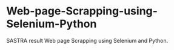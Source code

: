 # Web-page-Scrapping-using-Selenium-Python
SASTRA result Web page Scrapping using Selenium and Python.
